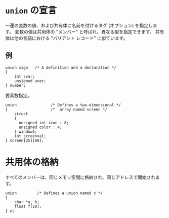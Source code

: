 # `union` の宣言
一連の変数の値、および共有体に名前を付けるタグ (オプション) を指定します。 変数の値は共用体の "メンバー" と呼ばれ、異なる型を指定できます。 共有体は他の言語における "バリアント レコード" に似ています。

## 例
```
union sign   /* A definition and a declaration */
{
    int svar;
    unsigned uvar;
} number;
```

要素数指定。
```
union               /* Defines a two-dimensional */
{                   /*  array named screen */
    struct
    {
      unsigned int icon : 8;
      unsigned color : 4;
    } window1;
    int screenval;
} screen[25][80];
```

# 共用体の格納
すべてのメンバーは、同じメモリ空間に格納され、同じアドレスで開始されます。
```
union         /* Defines a union named x */
{
    char *a, b;
    float f[20];
} x;
```
